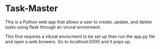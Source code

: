 # Task-Master
This is a Python web app that allows a user to create, update, and delete tasks using flask through an virural enviorment.

This first requires a vitural enviorment to be set up then run the app.py file and open a web browers. Go to localhost:5000 and it pops up.
